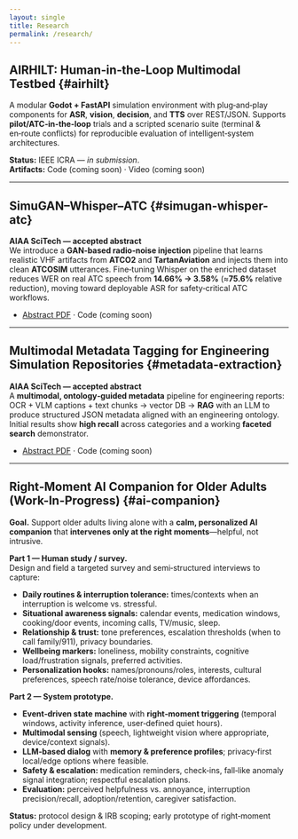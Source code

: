 ```yaml
---
layout: single
title: Research
permalink: /research/
---
```


## AIRHILT: Human‑in‑the‑Loop Multimodal Testbed  {#airhilt}
A modular **Godot + FastAPI** simulation environment with plug‑and‑play components for **ASR**, **vision**, **decision**, and **TTS** over REST/JSON. Supports **pilot/ATC‑in‑the‑loop** trials and a scripted scenario suite (terminal & en‑route conflicts) for reproducible evaluation of intelligent‑system architectures.

**Status:** IEEE ICRA — *in submission*.  
**Artifacts:** Code (coming soon) · Video (coming soon)

---

## SimuGAN–Whisper–ATC  {#simugan-whisper-atc}
**AIAA SciTech — accepted abstract**  
We introduce a **GAN‑based radio‑noise injection** pipeline that learns realistic VHF artifacts from **ATCO2** and **TartanAviation** and injects them into clean **ATCOSIM** utterances. Fine‑tuning Whisper on the enriched dataset reduces WER on real ATC speech from **14.66% → 3.58%** (≈**75.6%** relative reduction), moving toward deployable ASR for safety‑critical ATC workflows.

- [Abstract PDF](/assets/papers/simugan_whisper_atc.pdf) · Code (coming soon)

---

## Multimodal Metadata Tagging for Engineering Simulation Repositories  {#metadata-extraction}
**AIAA SciTech — accepted abstract**  
A **multimodal, ontology‑guided metadata** pipeline for engineering reports: OCR + VLM captions + text chunks → vector DB → **RAG** with an LLM to produce structured JSON metadata aligned with an engineering ontology. Initial results show **high recall** across categories and a working **faceted search** demonstrator.

- [Abstract PDF](/assets/papers/multimodal_extraction.pdf) · Code (coming soon)

---

## Right‑Moment AI Companion for Older Adults (Work-In-Progress)  {#ai-companion}
**Goal.** Support older adults living alone with a **calm, personalized AI companion** that **intervenes only at the right moments**—helpful, not intrusive.

**Part 1 — Human study / survey.**  
Design and field a targeted survey and semi‑structured interviews to capture:
- **Daily routines & interruption tolerance:** times/contexts when an interruption is welcome vs. stressful.  
- **Situational awareness signals:** calendar events, medication windows, cooking/door events, incoming calls, TV/music, sleep.  
- **Relationship & trust:** tone preferences, escalation thresholds (when to call family/911), privacy boundaries.  
- **Wellbeing markers:** loneliness, mobility constraints, cognitive load/frustration signals, preferred activities.  
- **Personalization hooks:** names/pronouns/roles, interests, cultural preferences, speech rate/noise tolerance, device affordances.

**Part 2 — System prototype.**  
- **Event‑driven state machine** with **right‑moment triggering** (temporal windows, activity inference, user‑defined quiet hours).  
- **Multimodal sensing** (speech, lightweight vision where appropriate, device/context signals).  
- **LLM‑based dialog** with **memory & preference profiles**; privacy‑first local/edge options where feasible.  
- **Safety & escalation:** medication reminders, check‑ins, fall‑like anomaly signal integration; respectful escalation plans.  
- **Evaluation:** perceived helpfulness vs. annoyance, interruption precision/recall, adoption/retention, caregiver satisfaction.

**Status:** protocol design & IRB scoping; early prototype of right‑moment policy under development.
